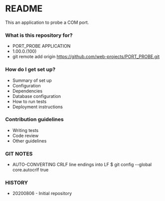 # README #

This an application to probe a COM port.

### What is this repository for? ###

* PORT_PROBE APPLICATION
* 1.00.0.(100)
* git remote add origin https://github.com/web-projects/PORT_PROBE.git

### How do I get set up? ###

* Summary of set up
* Configuration
* Dependencies
* Database configuration
* How to run tests
* Deployment instructions

### Contribution guidelines ###

* Writing tests
* Code review
* Other guidelines

### GIT NOTES ###

*  AUTO-CONVERTING CRLF line endings into LF
   $ git config --global core.autocrlf true
   
### HISTORY ###

* 20200806 - Initial repository
          